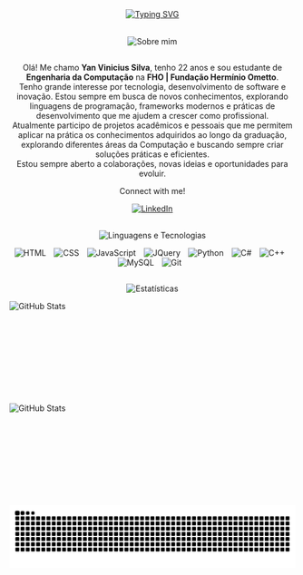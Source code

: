 <div align="center">
    <a href="https://git.io/typing-svg">
        <img src="https://readme-typing-svg.demolab.com?font=Fira+Code&size=40&duration=3000&pause=500&color=6E40C9&center=true&vCenter=true&width=560&lines=Hi%2C+I'm+Yan!;Welcome+to+my+profile!" alt="Typing SVG" />
    </a>
</div>

<br/>

<p align="center">
  <img src="https://img.shields.io/badge/Sobre%20mim-6e40c9?style=for-the-badge&logoColor=white&color=6e40c9" alt="Sobre mim" />
</p>

##

<div align="center">

Olá! Me chamo **Yan Vinicius Silva**, tenho 22 anos e sou estudante de **Engenharia da Computação** na **FHO | Fundação Hermínio Ometto**.  
Tenho grande interesse por tecnologia, desenvolvimento de software e inovação. Estou sempre em busca de novos conhecimentos, explorando linguagens de programação, frameworks modernos e práticas de desenvolvimento que me ajudem a crescer como profissional.  
Atualmente participo de projetos acadêmicos e pessoais que me permitem aplicar na prática os conhecimentos adquiridos ao longo da graduação, explorando diferentes áreas da Computação e buscando sempre criar soluções práticas e eficientes.  
Estou sempre aberto a colaborações, novas ideias e oportunidades para evoluir.

Connect with me!
<p align="center">
  <a href="https://www.linkedin.com/in/yan-vinicius-silva-0b1500258/">
    <img src="https://cdn.jsdelivr.net/gh/devicons/devicon/icons/linkedin/linkedin-original.svg" alt="LinkedIn" width="40"/>
  </a>
</p>

</div>

##

<p align="center">
  <img src="https://img.shields.io/badge/Linguagens%20e%20Tecnologias-6e40c9?style=for-the-badge&logoColor=white&color=6e40c9" alt="Linguagens e Tecnologias" />
</p>

<p align="center">
  <img 
      alt="HTML" 
      title="HTML" 
      width="40px" 
      style="padding-right: 10px;" 
      src="https://cdn.jsdelivr.net/gh/devicons/devicon@latest/icons/html5/html5-original.svg" 
  />
  <img 
      alt="CSS" 
      title="CSS" 
      width="40px" 
      style="padding-right: 10px;" 
      src="https://cdn.jsdelivr.net/gh/devicons/devicon@latest/icons/css3/css3-original.svg" 
  />
  <img 
      alt="JavaScript" 
      title="JavaScript" 
      width="40px" 
      style="padding-right: 10px;" 
      src="https://cdn.jsdelivr.net/gh/devicons/devicon@latest/icons/javascript/javascript-original.svg" 
  />
  <img 
      alt="JQuery" 
      title="JQuery" 
      width="40px" 
      style="padding-right: 10px;" 
      src="https://cdn.jsdelivr.net/gh/devicons/devicon@latest/icons/jquery/jquery-original.svg" 
  />
  <img 
      alt="Python" 
      title="Python" 
      width="40px" 
      style="padding-right: 10px;" 
      src="https://cdn.jsdelivr.net/gh/devicons/devicon@latest/icons/python/python-original.svg" 
  />
  <img 
      alt="C#" 
      title="C#" 
      width="40px" 
      style="padding-right: 10px;" 
      src="https://cdn.jsdelivr.net/gh/devicons/devicon@latest/icons/csharp/csharp-original.svg" 
  />
  <img 
      alt="C++" 
      title="C++" 
      width="40px" 
      style="padding-right: 10px;" 
      src="https://cdn.jsdelivr.net/gh/devicons/devicon@latest/icons/cplusplus/cplusplus-original.svg" 
  />
  <img 
      alt="MySQL" 
      title="MySQL" 
      width="40px" 
      style="padding-right: 10px;" 
      src="https://cdn.jsdelivr.net/gh/devicons/devicon@latest/icons/mysql/mysql-original.svg" 
  />
  <img 
      alt="Git" 
      title="Git" 
      width="40px" 
      style="padding-right: 10px;" 
      src="https://cdn.jsdelivr.net/gh/devicons/devicon@latest/icons/git/git-original.svg" 
  />
</p>

##

<p align="center">
  <img src="https://img.shields.io/badge/Estatísticas-6e40c9?style=for-the-badge&logoColor=white&color=6e40c9" alt="Estatísticas" />
</p>

<p>
  <img 
    align="left" 
    alt="GitHub Stats" 
    height="180" 
    style="padding-right: 8px;" 
    src="https://github-readme-stats.vercel.app/api?username=YanSilva22&show_icons=true&theme=tokyonight&title_color=6e40c9&icon_color=6e40c9&text_color=ffffff&bg_color=0d1117"
  />

<img 
      align="left" 
      alt="GitHub Stats" 
      height="180"
      width="400px"
      src="https://github-readme-stats.vercel.app/api/top-langs/?username=YanSilva22&layout=compact&show_icons=true&theme=tokyonight&title_color=6e40c9&icon_color=6e40c9&text_color=ffffff&bg_color=0d1117"
  />

</p>


<p align="center">
  <picture>
    <source media="(prefers-color-scheme: dark)" srcset="https://raw.githubusercontent.com/YanSilva22/YanSilva22/output/github-contribution-grid-snake-dark.svg" />
    <source media="(prefers-color-scheme: light)" srcset="https://raw.githubusercontent.com/YanSilva22/YanSilva22/output/github-contribution-grid-snake-dark.svg" />
    <img alt="github contribution grid snake animation" src="https://raw.githubusercontent.com/YanSilva22/YanSilva22/output/github-contribution-grid-snake.svg" />
  </picture>
</p>

